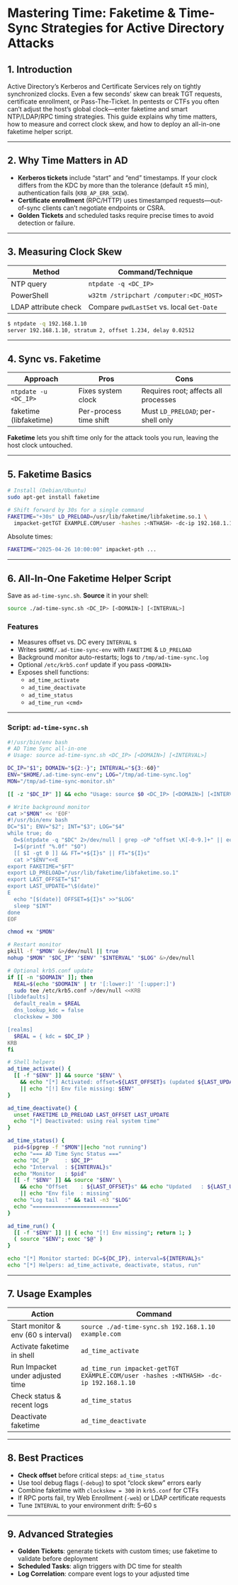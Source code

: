 # Mastering Time: Faketime & Time-Sync Strategies for Active Directory Attacks

## 1. Introduction  
Active Directory’s Kerberos and Certificate Services rely on tightly synchronized clocks. 
Even a few seconds’ skew can break TGT requests, certificate enrollment, or Pass-The-Ticket. 
In pentests or CTFs you often can’t adjust the host’s global clock—enter faketime and smart NTP/LDAP/RPC timing strategies. 
This guide explains why time matters, how to measure and correct clock skew, and how to deploy an all-in-one faketime helper script.

---

## 2. Why Time Matters in AD  
- **Kerberos tickets** include “start” and “end” timestamps. If your clock differs from the KDC by more than the tolerance (default ±5 min), authentication fails (`KRB_AP_ERR_SKEW`).  
- **Certificate enrollment** (RPC/HTTP) uses timestamped requests—out-of-sync clients can’t negotiate endpoints or CSRA.  
- **Golden Tickets** and scheduled tasks require precise times to avoid detection or failure.

---

## 3. Measuring Clock Skew  

| Method               | Command/Technique                                                                      |
|----------------------|----------------------------------------------------------------------------------------|
| NTP query            | `ntpdate -q <DC_IP>`                                                                   |
| PowerShell           | `w32tm /stripchart /computer:<DC_HOST>`                                               |
| LDAP attribute check | Compare `pwdLastSet` vs. local `Get-Date`                                              |

```bash
$ ntpdate -q 192.168.1.10
server 192.168.1.10, stratum 2, offset 1.234, delay 0.02512
```

---

## 4. Sync vs. Faketime  

| Approach                | Pros                              | Cons                                  |
|-------------------------|-----------------------------------|---------------------------------------|
| `ntpdate -u <DC_IP>`    | Fixes system clock                | Requires root; affects all processes  |
| faketime (libfaketime)  | Per-process time shift            | Must `LD_PRELOAD`; per-shell only     |

**Faketime** lets you shift time only for the attack tools you run, leaving the host clock untouched.

---

## 5. Faketime Basics  

```bash
# Install (Debian/Ubuntu)
sudo apt-get install faketime

# Shift forward by 30s for a single command
FAKETIME="+30s" LD_PRELOAD=/usr/lib/faketime/libfaketime.so.1 \
  impacket-getTGT EXAMPLE.COM/user -hashes :<NTHASH> -dc-ip 192.168.1.10
```

Absolute times:

```bash
FAKETIME="2025-04-26 10:00:00" impacket-pth ...
```

---

## 6. All-In-One Faketime Helper Script  

Save as `ad-time-sync.sh`. **Source** it in your shell:

```bash
source ./ad-time-sync.sh <DC_IP> [<DOMAIN>] [<INTERVAL>]
```

### Features  
- Measures offset vs. DC every `INTERVAL` s  
- Writes `$HOME/.ad-time-sync-env` with `FAKETIME` & `LD_PRELOAD`  
- Background monitor auto-restarts; logs to `/tmp/ad-time-sync.log`  
- Optional `/etc/krb5.conf` update if you pass `<DOMAIN>`  
- Exposes shell functions:
  - `ad_time_activate`  
  - `ad_time_deactivate`  
  - `ad_time_status`  
  - `ad_time_run <cmd>`

---

### Script: `ad-time-sync.sh`  

```bash
#!/usr/bin/env bash
# AD Time Sync all-in-one
# Usage: source ad-time-sync.sh <DC_IP> [<DOMAIN>] [<INTERVAL>]

DC_IP="$1"; DOMAIN="${2:-}"; INTERVAL="${3:-60}"
ENV="$HOME/.ad-time-sync-env"; LOG="/tmp/ad-time-sync.log"
MON="/tmp/ad-time-sync-monitor.sh"

[[ -z "$DC_IP" ]] && echo "Usage: source $0 <DC_IP> [<DOMAIN>] [<INTERVAL>]" >&2 && return 1

# Write background monitor
cat >"$MON" << 'EOF'
#!/usr/bin/env bash
DC="$1"; ENV="$2"; INT="$3"; LOG="$4"
while true; do
  O=$(ntpdate -q "$DC" 2>/dev/null | grep -oP "offset \K[-0-9.]+" || echo 0)
  I=$(printf "%.0f" "$O")
  [[ $I -gt 0 ]] && FT="+${I}s" || FT="${I}s"
  cat >"$ENV"<<E
export FAKETIME="$FT"
export LD_PRELOAD="/usr/lib/faketime/libfaketime.so.1"
export LAST_OFFSET="$I"
export LAST_UPDATE="\$(date)"
E
  echo "[$(date)] OFFSET=${I}s" >>"$LOG"
  sleep "$INT"
done
EOF

chmod +x "$MON"

# Restart monitor
pkill -f "$MON" &>/dev/null || true
nohup "$MON" "$DC_IP" "$ENV" "$INTERVAL" "$LOG" &>/dev/null

# Optional krb5.conf update
if [[ -n "$DOMAIN" ]]; then
  REAL=$(echo "$DOMAIN" | tr '[:lower:]' '[:upper:]')
  sudo tee /etc/krb5.conf >/dev/null <<KRB
[libdefaults]
  default_realm = $REAL
  dns_lookup_kdc = false
  clockskew = 300

[realms]
  $REAL = { kdc = $DC_IP }
KRB
fi

# Shell helpers
ad_time_activate() {
  [[ -f "$ENV" ]] && source "$ENV" \
    && echo "[*] Activated: offset=${LAST_OFFSET}s (updated ${LAST_UPDATE})" \
    || echo "[!] Env file missing: $ENV"
}

ad_time_deactivate() {
  unset FAKETIME LD_PRELOAD LAST_OFFSET LAST_UPDATE
  echo "[*] Deactivated: using real system time"
}

ad_time_status() {
  pid=$(pgrep -f "$MON"||echo "not running")
  echo "=== AD Time Sync Status ==="
  echo "DC_IP     : $DC_IP"
  echo "Interval  : ${INTERVAL}s"
  echo "Monitor   : $pid"
  [[ -f "$ENV" ]] && source "$ENV" \
    && echo "Offset    : ${LAST_OFFSET}s" && echo "Updated   : ${LAST_UPDATE}" \
    || echo "Env file  : missing"
  echo "Log tail  :" && tail -n3 "$LOG"
  echo "==========================="
}

ad_time_run() {
  [[ -f "$ENV" ]] || { echo "[!] Env missing"; return 1; }
  ( source "$ENV"; exec "$@" )
}

echo "[*] Monitor started: DC=${DC_IP}, interval=${INTERVAL}s"
echo "[*] Helpers: ad_time_activate, deactivate, status, run"
```

---

## 7. Usage Examples  

| Action                                | Command                                                                                   |
|---------------------------------------|-------------------------------------------------------------------------------------------|
| Start monitor & env (60 s interval)   | `source ./ad-time-sync.sh 192.168.1.10 example.com`                                       |
| Activate faketime in shell           | `ad_time_activate`                                                                        |
| Run Impacket under adjusted time      | `ad_time_run impacket-getTGT EXAMPLE.COM/user -hashes :<NTHASH> -dc-ip 192.168.1.10`       |
| Check status & recent logs            | `ad_time_status`                                                                          |
| Deactivate faketime                   | `ad_time_deactivate`                                                                       |

---

## 8. Best Practices  
- **Check offset** before critical steps: `ad_time_status`  
- Use tool debug flags (`-debug`) to spot “clock skew” errors early  
- Combine faketime with `clockskew = 300` in `krb5.conf` for CTFs  
- If RPC ports fail, try Web Enrollment (`-web`) or LDAP certificate requests  
- Tune `INTERVAL` to your environment drift: 5–60 s

---

## 9. Advanced Strategies  
- **Golden Tickets**: generate tickets with custom times; use faketime to validate before deployment  
- **Scheduled Tasks**: align triggers with DC time for stealth  
- **Log Correlation**: compare event logs to your adjusted time  


